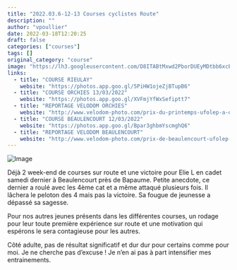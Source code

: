 ```yaml
---
title: "2022.03.6-12-13 Courses cyclistes Route"
description: ""
author: "vpoullier"
date: 2022-03-18T12:20:25
draft: false
categories: ["courses"]
tags: []
original_category: "course"
image: "https://lh3.googleusercontent.com/D8ITABtMxwd2PborDUEyMDtbb6xcB4qaVjA-2ZTAJ05HN6Si4N8u5LnwsFM6AopR6FqKGqAOl7QexlAViNFP3-QoUw7gy4fBPVZjQnfHJsAtXi4kiWAG328SAdfKV48c7tR301kX1b5VI3e95d_vkGrzRoLPLAcKzmUtAnNNs-QZYVtrGNvHy9ctHYsULrXVTjkBnVMwASQ8tgpgOnotdzqs7XEKP8Qm_bYgVttaDV4QOR0UClDiBUyh23fBmpXfJ5Fus7kUQyMKl1xo2hBaUhd_mYCfce-FBc1B6NtgP0XOWMgm0C_obQt9eOEpLr1zm4EKqjG-XGUYd4Ai8C6o0-fEm7cc_BrkSH5N4oXln-1bwdYTDBjBWm_K_Xop3sHgYkrHq7w-a7cEXPJ138ZBUjBu79ONnX8mTv0JD1vvqM1DcgiglnjghY_BhDggBhAr7nGYomsPBszlLA3s2B1WH_RacPZdYuuZBEHLNDVKwNu20hSAGQTKJJXcOI2Zineohq7Iv9sXOJtVEbU8IaiJfx1624kjjLKaF2X-1YCugYixNEjLCaYIgUhtmFdXN8oIhOnDuqEKbdwsM4sJizEeA96FkoUjqKZbvcejAHC5TkRrWAmcn10jJQAcccDmzXfHW2TTH-790OwzQYrJ6zXrvYbWEVGxk9l4Y1CMVHNm71w1XadTUH4CWsnIHp5LIG_lPuNFRhyBf1ra4xx32ikH5ly8f6mRygsmapVxjH9J3TiolzzUDc2Sw89TdYEzW1XGcuFwg4N2Knf1PRdBrL28YwojxMvn8Ml_uQ=w395-h296-no?authuser=0"
links:
  - title: "COURSE RIEULAY"
    website: "https://photos.app.goo.gl/5PiHW1ojeZjBTupB6"
  - title: "COURSE ORCHIES 13/03/2022"
    website: "https://photos.app.goo.gl/XVFmjYfWxSefiptt7"
  - title: "REPORTAGE VELODOM ORCHIES"
    website: "http://www.velodom-photo.com/prix-du-printemps-ufolep-a-orchies-1ere-3eme-cat-et-cadets.html"
  - title: "COURSE BEAULENCOURT 12/03/2022"
    website: "https://photos.app.goo.gl/Bpar3ghbmYscmghQ6"
  - title: "REPORTAGE VELODOM BEAULENCOURT"
    website: "http://www.velodom-photo.com/prix-de-beaulencourt-ufolep-2eme-categorie-4eme-categorie-et-cadets.html"
---
```


![Image](https://lh3.googleusercontent.com/pw/AM-JKLV_S3ysGOagv4PpeysEAShhtrB3aUpX_YiDmehGxutr3U8Y5vcjkq6vA_LYp2BW6wMDqerAUMEhlcCjxxNm_LTgA4Ro9cbNzXyV_OtQOZODSsWJc6DuhVvCceyUbm4M9ezC7Egq4N6NVItgrtSmZIwNjA=w1019-h764-no?authuser=0)

Déjà 2 week-end de courses sur route et une victoire pour Elie L en cadet samedi dernier à Beaulencourt près de Bapaume. Petite anecdote, ce dernier a roulé avec les 4ème cat et a même attaqué plusieurs fois. Il lâchera le peloton des 4 mais pas la victoire. Sa fougue de jeunesse a dépassé sa sagesse.

Pour nos autres jeunes présents dans les différentes courses, un rodage pour leur toute première expérience sur route et une motivation qui espérons le sera contagieuse pour les autres.

Côté adulte, pas de résultat significatif et dur dur pour certains comme pour moi. Je ne cherche pas d’excuse&nbsp;! Je n’en ai pas à part intensifier mes entrainements.